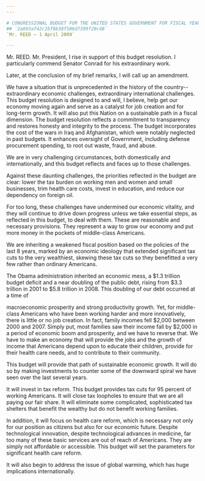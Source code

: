 ```yaml
---
---

# CONGRESSIONAL BUDGET FOR THE UNITED STATES GOVERNMENT FOR FISCAL YEAR
## `2a693af42c1bf8b38f506d7399f20c48`
`Mr. REED — 1 April 2009`

---
```



Mr. REED. Mr. President, I rise in support of this budget resolution. 
I particularly commend Senator Conrad for his extraordinary work.

Later, at the conclusion of my brief remarks, I will call up an 
amendment.

We have a situation that is unprecedented in the history of the 
country--extraordinary economic challenges, extraordinary international 
challenges. This budget resolution is designed to and will, I believe, 
help get our economy moving again and serve as a catalyst for job 
creation and for long-term growth. It will also put this Nation on a 
sustainable path in a fiscal dimension. The budget resolution reflects 
a commitment to transparency and restores honesty and integrity to the 
process. The budget incorporates the cost of the wars in Iraq and 
Afghanistan, which were notably neglected in past budgets. It enhances 
oversight of Government, including defense procurement spending, to 
root out waste, fraud, and abuse.

We are in very challenging circumstances, both domestically and 
internationally, and this budget reflects and faces up to those 
challenges.

Against these daunting challenges, the priorities reflected in the 
budget are clear: lower the tax burden on working men and women and 
small businesses, trim health care costs, invest in education, and 
reduce our dependency on foreign oil.

For too long, these challenges have undermined our economic vitality, 
and they will continue to drive down progress unless we take essential 
steps, as reflected in this budget, to deal with them. These are 
reasonable and necessary provisions. They represent a way to grow our 
economy and put more money in the pockets of middle-class Americans.

We are inheriting a weakened fiscal position based on the policies of 
the last 8 years, marked by an economic ideology that extended 
significant tax cuts to the very wealthiest, skewing these tax cuts so 
they benefitted a very few rather than ordinary Americans.

The Obama administration inherited an economic mess, a $1.3 trillion 
budget deficit and a near doubling of the public debt, rising from $3.3 
trillion in 2001 to $5.8 trillion in 2008. This doubling of our debt 
occurred at a time of


macroeconomic prosperity and strong productivity growth. Yet, for 
middle-class Americans who have been working harder and more 
innovatively, there is little or no job creation. In fact, family 
incomes fell $2,000 between 2000 and 2007. Simply put, most families 
saw their income fall by $2,000 in a period of economic boom and 
prosperity, and we have to reverse that. We have to make an economy 
that will provide the jobs and the growth of income that Americans 
depend upon to educate their children, provide for their health care 
needs, and to contribute to their community.

This budget will provide that path of sustainable economic growth. It 
will do so by making investments to counter some of the downward spiral 
we have seen over the last several years.

It will invest in tax reform. This budget provides tax cuts for 95 
percent of working Americans. It will close tax loopholes to ensure 
that we are all paying our fair share. It will eliminate some 
complicated, sophisticated tax shelters that benefit the wealthy but do 
not benefit working families.

In addition, it will focus on health care reform, which is necessary 
not only for our position as citizens but also for our economic future. 
Despite technological innovation, despite technological advances in 
medicine, far too many of these basic services are out of reach of 
Americans. They are simply not affordable or accessible. This budget 
will set the parameters for significant health care reform.

It will also begin to address the issue of global warming, which has 
huge implications internationally.